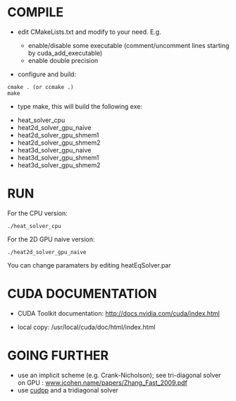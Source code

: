 # COMPILE

- edit CMakeLists.txt and modify to your need. E.g.
  * enable/disable some executable (comment/uncomment lines starting by cuda_add_executable)
  * enable double precision

- configure and build:
 ```shell
 cmake . (or ccmake .)
 make
 ```

- type make, this will build the following exe:
* heat_solver_cpu
* heat2d_solver_gpu_naive
* heat2d_solver_gpu_shmem1
* heat2d_solver_gpu_shmem2
* heat3d_solver_gpu_naive
* heat3d_solver_gpu_shmem1
* heat3d_solver_gpu_shmem2

# RUN

For the CPU version:

``` shell
./heat_solver_cpu
```

For the 2D GPU naive version:

``` shell
./heat2d_solver_gpu_naive
```

You can change paramaters by editing heatEqSolver.par


# CUDA DOCUMENTATION

- CUDA Toolkit documentation:
http://docs.nvidia.com/cuda/index.html

- local copy:
/usr/local/cuda/doc/html/index.html


# GOING FURTHER

- use an implicit scheme (e.g. Crank-Nicholson); see tri-diagonal solver on GPU : www.jcohen.name/papers/Zhang_Fast_2009.pdf
- use [cudpp](https://github.com/cudpp/cudpp) and a tridiagonal solver
